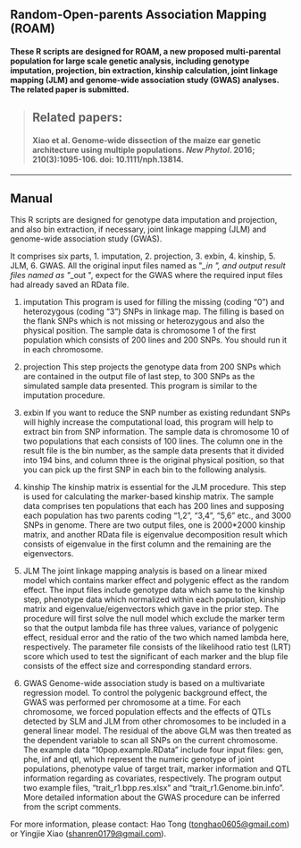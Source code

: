 ## Random-Open-parents Association Mapping (ROAM)
#### These R scripts are designed for ROAM, a new proposed multi-parental population for large scale genetic analysis, including genotype imputation, projection, bin extraction, kinship calculation, joint linkage mapping (JLM) and genome-wide association study (GWAS) analyses. The related paper is submitted.
>## Related papers:
> #### Xiao et al. Genome-wide dissection of the maize ear genetic architecture using multiple populations. *New Phytol*. 2016; 210(3):1095-106. doi: 10.1111/nph.13814.

-------------

## Manual

This R scripts are designed for genotype data imputation and projection, and also bin extraction, if necessary, joint linkage mapping (JLM) and genome-wide association study (GWAS).

It comprises six parts, 1. imputation, 2. projection, 3. exbin, 4. kinship, 5. JLM, 6. GWAS.
All the original input files named as "*_in ", and output result files named as "*_out ", expect for the GWAS where the required input files had already saved an RData file.

1. imputation
This program is used for filling the missing (coding “0”) and heterozygous (coding “3”) SNPs in linkage map. The filling is based on the flank SNPs which is not missing or heterozygous and also the physical position. The sample data is chromosome 1 of the first population which consists of 200 lines and 200 SNPs. You should run it in each chromosome.

2. projection
This step projects the genotype data from 200 SNPs which are contained in the output file of last step, to 300 SNPs as the simulated sample data presented. This program is similar to the imputation procedure.

3. exbin
If you want to reduce the SNP number as existing redundant SNPs will highly increase the computational load, this program will help to extract bin from SNP information. The sample data is chromosome 10 of two populations that each consists of 100 lines. The column one in the result file is the bin number, as the sample data presents that it divided into 194 bins, and column three is the original physical position, so that you can pick up the first SNP in each bin to the following analysis.

4. kinship
The kinship matrix is essential for the JLM procedure. This step is used for calculating the marker-based kinship matrix. The sample data comprises ten populations that each has 200 lines and supposing each population has two parents coding “1,2”, “3,4”, “5,6” etc., and 3000 SNPs in genome. There are two output files, one is 2000*2000 kinship matrix, and another RData file is eigenvalue decomposition result which consists of eigenvalue in the first column and the remaining are the eigenvectors. 

5. JLM
The joint linkage mapping analysis is based on a linear mixed model which contains marker effect and polygenic effect as the random effect. The input files include genotype data which same to the kinship step, phenotype data which normalized within each population, kinship matrix and eigenvalue/eigenvectors which gave in the prior step. The procedure will first solve the null model which exclude the marker term so that the output lambda file has three values, variance of polygenic effect, residual error and the ratio of the two which named lambda here, respectively. The parameter file consists of the likelihood ratio test (LRT) score which used to test the significant of each marker and the blup file consists of the effect size and corresponding standard errors.

6. GWAS
Genome-wide association study is based on a multivariate regression model. To control the polygenic background effect, the GWAS was performed per chromosome at a time. For each chromosome, we forced population effects and the effects of QTLs detected by SLM and JLM from other chromosomes to be included in a general linear model. The residual of the above GLM was then treated as the dependent variable to scan all SNPs on the current chromosome. The example data “10pop.example.RData” include four input files: gen, phe, inf and qtl, which represent the numeric genotype of joint populations, phenotype value of target trait, marker information and QTL information regarding as covariates, respectively. The program output two example files, “trait_r1.bpp.res.xlsx” and “trait_r1.Genome.bin.info”. More detailed information about the GWAS procedure can be inferred from the script comments.

For more information, please contact:
Hao Tong (tonghao0605@gmail.com) or Yingjie Xiao (shanren0179@gmail.com).
